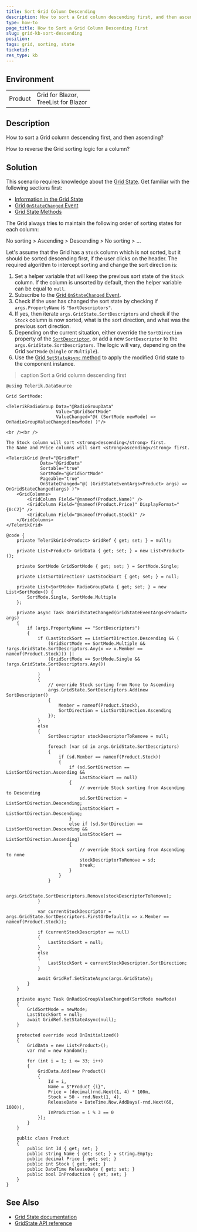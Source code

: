 ```yaml
---
title: Sort Grid Column Descending
description: How to sort a Grid column descending first, and then ascending.
type: how-to
page_title: How to Sort a Grid Column Descending First
slug: grid-kb-sort-descending
position: 
tags: grid, sorting, state
ticketid:
res_type: kb
---
```


## Environment

<table>
    <tbody>
        <tr>
            <td>Product</td>
            <td>Grid for Blazor, <br /> TreeList for Blazor</td>
        </tr>
    </tbody>
</table>


## Description

How to sort a Grid column descending first, and then ascending?

How to reverse the Grid sorting logic for a column?


## Solution

This scenario requires knowledge about the [Grid State](slug:grid-state). Get familiar with the following sections first:

* [Information in the Grid State](slug:grid-state#information-in-the-grid-state)
* [Grid `OnStateChanged` Event](slug:grid-state#onstatechanged)
* [Grid State Methods](slug:grid-state#methods)

The Grid always tries to maintain the following order of sorting states for each column:

No sorting &gt; Ascending &gt; Descending &gt; No sorting &gt; ...

Let's assume that the Grid has a `Stock` column which is not sorted, but it should be sorted descending first, if the user clicks on the header. The required algorithm to intercept sorting and change the sort direction is:

1. Set a helper variable that will keep the previous sort state of the `Stock` column. If the column is unsorted by default, then the helper variable can be equal to `null`.
1. Subscribe to the [Grid `OnStateChanged` Event](slug:grid-state#onstatechanged).
1. Check if the user has changed the sort state by checking if `args.PropertyName` is `"SortDescriptors"`.
1. If yes, then iterate `args.GridState.SortDescriptors` and check if the `Stock` column is now sorted, what is the sort direction, and what was the previous sort direction.
1. Depending on the current situation, either override the `SortDirection` property of the [`SortDescriptor`](slug:telerik.datasource.sortdescriptor), or add a new `SortDescriptor` to the `args.GridState.SortDescriptors`. The logic will vary, depending on the Grid `SortMode` (`Single` or `Multiple`).
1. Use the [Grid `SetStateAsync` method](slug:grid-state#methods) to apply the modified Grid state to the component instance.

>caption Sort a Grid column descending first

````RAZOR
@using Telerik.DataSource

Grid SortMode:

<TelerikRadioGroup Data="@RadioGroupData"
                   Value="@GridSortMode"
                   ValueChanged="@( (SortMode newMode) => OnRadioGroupValueChanged(newMode) )"/>

<br /><br />

The Stock column will sort <strong>descending</strong> first.
The Name and Price columns will sort <strong>ascending</strong> first.

<TelerikGrid @ref="@GridRef"
             Data="@GridData"
             Sortable="true"
             SortMode="@GridSortMode"
             Pageable="true"
             OnStateChanged="@( (GridStateEventArgs<Product> args) => OnGridStateChanged(args) )">
    <GridColumns>
        <GridColumn Field="@nameof(Product.Name)" />
        <GridColumn Field="@nameof(Product.Price)" DisplayFormat="{0:C2}" />
        <GridColumn Field="@nameof(Product.Stock)" />
    </GridColumns>
</TelerikGrid>

@code {
    private TelerikGrid<Product> GridRef { get; set; } = null!;

    private List<Product> GridData { get; set; } = new List<Product>();

    private SortMode GridSortMode { get; set; } = SortMode.Single;

    private ListSortDirection? LastStockSort { get; set; } = null;

    private List<SortMode> RadioGroupData { get; set; } = new List<SortMode>() {
        SortMode.Single, SortMode.Multiple
    };

    private async Task OnGridStateChanged(GridStateEventArgs<Product> args)
    {
        if (args.PropertyName == "SortDescriptors")
        {
            if (LastStockSort == ListSortDirection.Descending && (
                (GridSortMode == SortMode.Multiple && !args.GridState.SortDescriptors.Any(x => x.Member == nameof(Product.Stock))) ||
                (GridSortMode == SortMode.Single && !args.GridState.SortDescriptors.Any())
                )
            )
            {
                // override Stock sorting from None to Ascending
                args.GridState.SortDescriptors.Add(new SortDescriptor()
                {
                    Member = nameof(Product.Stock),
                    SortDirection = ListSortDirection.Ascending
                });
            }
            else
            {
                SortDescriptor stockDescriptorToRemove = null;

                foreach (var sd in args.GridState.SortDescriptors)
                {
                    if (sd.Member == nameof(Product.Stock))
                    {
                        if (sd.SortDirection == ListSortDirection.Ascending &&
                            LastStockSort == null)
                        {
                            // override Stock sorting from Ascending to Descending
                            sd.SortDirection = ListSortDirection.Descending;
                            LastStockSort = ListSortDirection.Descending;
                        }
                        else if (sd.SortDirection == ListSortDirection.Descending &&
                            LastStockSort == ListSortDirection.Ascending)
                        {
                            // override Stock sorting from Ascending to none
                            stockDescriptorToRemove = sd;
                            break;
                        }
                    }
                }

                args.GridState.SortDescriptors.Remove(stockDescriptorToRemove);
            }

            var currentStockDescriptor = args.GridState.SortDescriptors.FirstOrDefault(x => x.Member == nameof(Product.Stock));

            if (currentStockDescriptor == null)
            {
                LastStockSort = null;
            }
            else
            {
                LastStockSort = currentStockDescriptor.SortDirection;
            }

            await GridRef.SetStateAsync(args.GridState);
        }
    }

    private async Task OnRadioGroupValueChanged(SortMode newMode)
    {
        GridSortMode = newMode;
        LastStockSort = null;
        await GridRef.SetStateAsync(null);
    }

    protected override void OnInitialized()
    {
        GridData = new List<Product>();
        var rnd = new Random();

        for (int i = 1; i <= 33; i++)
        {
            GridData.Add(new Product()
            {
                Id = i,
                Name = $"Product {i}",
                Price = (decimal)rnd.Next(1, 4) * 100m,
                Stock = 50 - rnd.Next(1, 4),
                ReleaseDate = DateTime.Now.AddDays(-rnd.Next(60, 1000)),
                InProduction = i % 3 == 0
            });
        }
    }

    public class Product
    {
        public int Id { get; set; }
        public string Name { get; set; } = string.Empty;
        public decimal Price { get; set; }
        public int Stock { get; set; }
        public DateTime ReleaseDate { get; set; }
        public bool InProduction { get; set; }
    }
}
````

## See Also

* [Grid State documentation](slug:grid-state)
* [GridState API reference](slug:Telerik.Blazor.Components.GridState-1)

